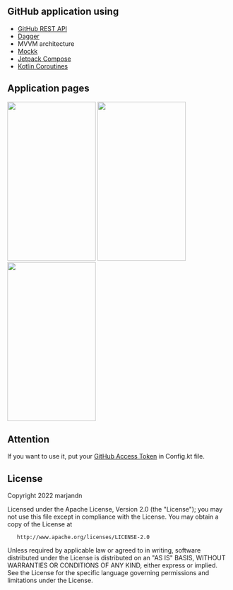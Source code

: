 ## GitHub application using
- [GitHub REST API](https://docs.github.com/en/rest)
- [Dagger](https://github.com/google/dagger)
- MVVM architecture
- [Mockk](https://mockk.io)
- [Jetpack Compose](developer.android.com/jetpack/compose)
- [Kotlin Coroutines](developer.android.com/kotlin/coroutines)

## Application pages
<div align:left;display:inline;>
<img width="200" height="360" src="https://user-images.githubusercontent.com/25709266/156345736-8cbbf2a0-2121-499d-a22c-fa2fe7b4b95b.jpg"/>
<img width="200" height="360" src="https://user-images.githubusercontent.com/25709266/156345745-b88e296e-c75a-471f-bb1c-76bdc85c4443.jpg"/> 
<img width="200" height="360" src="https://user-images.githubusercontent.com/25709266/156345749-2810c27c-d913-4a5e-8ebe-37fec8c25704.jpg"/>
</div> 

## Attention
If you want to use it, put your [GitHub Access Token](https://docs.github.com/en/authentication/keeping-your-account-and-data-secure/creating-a-personal-access-token) in Config.kt file.

## License

Copyright 2022 marjandn

   Licensed under the Apache License, Version 2.0 (the "License");
   you may not use this file except in compliance with the License.
   You may obtain a copy of the License at

       http://www.apache.org/licenses/LICENSE-2.0

   Unless required by applicable law or agreed to in writing, software
   distributed under the License is distributed on an "AS IS" BASIS,
   WITHOUT WARRANTIES OR CONDITIONS OF ANY KIND, either express or implied.
   See the License for the specific language governing permissions and
   limitations under the License.
